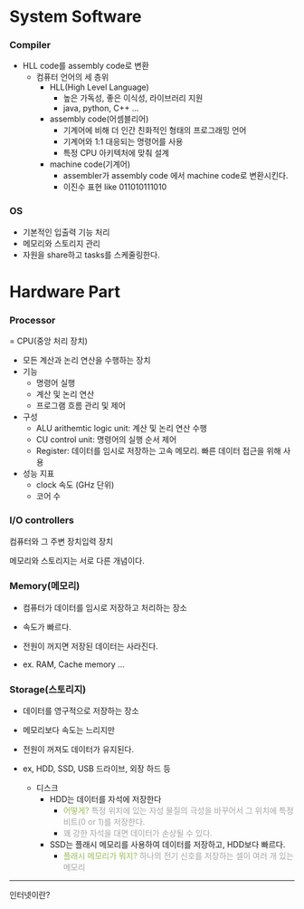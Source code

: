 


# System Software
### Compiler
* HLL code를 assembly code로 변환
	* 컴퓨터 언어의 세 층위
		* HLL(High Level Language)
			* 높은 가독성, 좋은 이식성, 라이브러리 지원
			*  java, python, C++ ...
		* assembly code(어셈블리어)
			* 기계어에 비해 더 인간 친화적인 형태의 프로그래밍 언어
			* 기계어와 1:1 대응되는 명령어를 사용
			* 특정 CPU 아키텍처에 맞춰 설계
		* machine code(기계어)
			* assembler가 assembly code 에서 machine code로 변환시킨다.
			* 이진수 표현 like 011010111010


### OS
* 기본적인 입출력 기능 처리
* 메모리와 스토리지 관리
* 자원을 share하고 tasks를 스케줄링한다.



# Hardware Part

### Processor
= CPU(중앙 처리 장치)
* 모든 계산과 논리 연산을 수행하는 장치
* 기능
	* 명령어 실행
	* 계산 및 논리 연산
	* 프로그램 흐름 관리 및 제어
* 구성
	* ALU arithemtic logic unit: 계산 및 논리 연산 수행
	* CU control unit: 명령어의 실행 순서 제어
	* Register: 데이터를 임시로 저장하는 고속 메모리. 빠른 데이터 접근을 위해 사용
* 성능 지표
	* clock 속도 (GHz 단위)
	* 코어 수


### I/O controllers
컴퓨터와 그 주변 장치입력 장치



메모리와 스토리지는 서로 다른 개념이다.
### Memory(메모리)
* 컴퓨터가 데이터를 임시로 저장하고 처리하는 장소

* 속도가 빠르다.
* 전원이 꺼지면 저장된 데이터는 사라진다.

* ex. RAM, Cache memory ...

### Storage(스토리지)
* 데이터를 영구적으로 저장하는 장소

* 메모리보다 속도는 느리지만
* 전원이 꺼져도 데이터가 유지된다.

* ex, HDD, SSD, USB 드라이브, 외장 하드 등
	* 디스크
		* HDD는 데이터를 자석에 저장한다
			* <font color="#9bbb59">어떻게?</font> <font color="#a5a5a5">특정 위치에 있는 자성 물질의 극성을 바꾸어서 그 위치에 특정 비트(0 or 1)를 저장한다.</font>
			* <font color="#a5a5a5">꽤 강한 자석을 대면 데이터가 손상될 수 있다.</font>
		* SSD는 플래시 메모리를 사용하여 데이터를 저장하고, HDD보다 빠르다.
			* <font color="#9bbb59">플래시 메모리가 뭐지?</font> <font color="#a5a5a5">하나의 전기 신호를 저장하는 셀이 여러 개 있는 메모리</font>


---


인터넷이란?